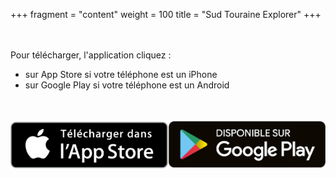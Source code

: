 +++
fragment = "content"
weight = 100
title = "Sud Touraine Explorer"
+++

<br>
<br>
Pour télécharger, l'application cliquez :

* sur App Store si votre téléphone est un iPhone
* sur Google Play si votre téléphone est un Android

<br>
<br>

<div style="display: flex; justify-content: space-between;">
    <a href="https://apps.apple.com/fr/app/sud-touraine-explorer/id948748882">
        <img src="app-store-badge.png"/>
    </a>
    <a href="https://play.google.com/store/apps/details?id=com.furetcompany.tourainesud&hl=fr">
        <img src="playstore-badge.png"/>
    </a>
</div>
